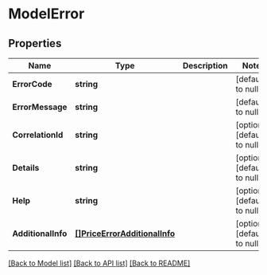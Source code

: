 # ModelError

## Properties
Name | Type | Description | Notes
------------ | ------------- | ------------- | -------------
**ErrorCode** | **string** |  | [default to null]
**ErrorMessage** | **string** |  | [default to null]
**CorrelationId** | **string** |  | [optional] [default to null]
**Details** | **string** |  | [optional] [default to null]
**Help** | **string** |  | [optional] [default to null]
**AdditionalInfo** | [**[]PriceErrorAdditionalInfo**](PriceError_additionalInfo.md) |  | [optional] [default to null]

[[Back to Model list]](../README.md#documentation-for-models) [[Back to API list]](../README.md#documentation-for-api-endpoints) [[Back to README]](../README.md)


